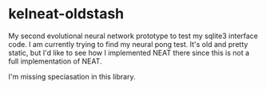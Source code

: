 # kelneat-oldstash

My second evolutional neural network prototype to test my sqlite3 interface code. I am currently trying to find my neural pong test. It's old and pretty static, but I'd like to see how I implemented NEAT there since this is not a full implementation of NEAT.  

I'm missing speciasation in this library.  
